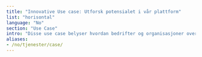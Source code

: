 ```yaml
---
title: "Innovative Use case: Utforsk potensialet i vår plattform"
list: "horisontal"
language: "No"
section: "Use Case"
intro: "Disse use case belyser hvordan bedrifter og organisasjoner over ulike sektorer har utnyttet vår skyinfrastruktur for å drive innovasjon, effektivisere drift og sikre kritiske data."
aliases:
- /no/tjenester/case/
---
```

